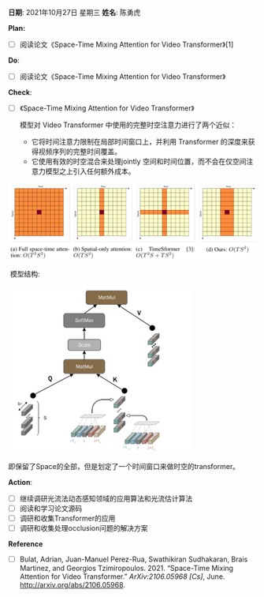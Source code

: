 **日期**: 2021年10月27日 星期三      **姓名**: 陈勇虎 

**Plan:**

- [ ] 阅读论文《Space-Time Mixing Attention for Video Transformer》[1]

**Do**:

- [ ] 阅读论文《Space-Time Mixing Attention for Video Transformer》

**Check**:

- [ ] 《Space-Time Mixing Attention for Video Transformer》

  模型对 Video Transformer 中使用的完整时空注意力进行了两个近似：

  * 它将时间注意力限制在局部时间窗口上，并利用 Transformer 的深度来获得视频序列的完整时间覆盖。
  * 它使用有效的时空混合来处理jointly 空间和时间位置，而不会在仅空间注意力模型之上引入任何额外成本。

<img src="./images/Space-time1.png" style="zoom:60%;" />

​	 模型结构:

<img src="./images/Space-time2.png" style="zoom:60%;" />

​		即保留了Space的全部，但是划定了一个时间窗口来做时空的transformer。

**Action**:

- [ ] 继续调研光流法动态感知领域的应用算法和光流估计算法
- [ ] 阅读和学习论文源码
- [ ] 调研和收集Transformer的应用
- [ ] 调研和收集处理occlusion问题的解决方案

**Reference**

- [ ] Bulat, Adrian, Juan-Manuel Perez-Rua, Swathikiran Sudhakaran, Brais Martinez, and Georgios Tzimiropoulos. 2021. “Space-Time Mixing Attention for Video Transformer.” *ArXiv:2106.05968 [Cs]*, June. http://arxiv.org/abs/2106.05968.
